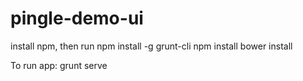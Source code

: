 # pingle-demo-ui

install npm, then run
npm install -g grunt-cli
npm install
bower install

To run app:
grunt serve

